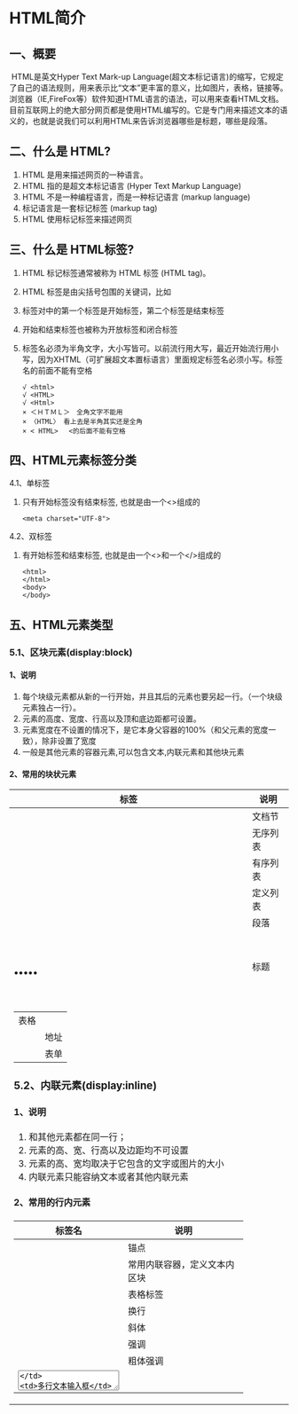 # HTML简介

## 一、概要

​	HTML是英文Hyper Text Mark-up Language(超文本标记语言)的缩写，它规定了自己的语法规则，用来表示比“文本”更丰富的意义，比如图片，表格，链接等。浏览器（IE,FireFox等）软件知道HTML语言的语法，可以用来查看HTML文档。目前互联网上的绝大部分网页都是使用HTML编写的。它是专门用来描述文本的语义的，也就是说我们可以利用HTML来告诉浏览器哪些是标题，哪些是段落。

## 二、什么是 HTML?

1. HTML 是用来描述网页的一种语言。
2. HTML 指的是超文本标记语言 (Hyper Text Markup Language)
3. HTML 不是一种编程语言，而是一种标记语言 (markup language)
4. 标记语言是一套标记标签 (markup tag)
5. HTML 使用标记标签来描述网页

## 三、什么是 HTML标签?

1. HTML 标记标签通常被称为 HTML 标签 (HTML tag)。

2. HTML 标签是由尖括号包围的关键词，比如 <html>

3. 标签对中的第一个标签是开始标签，第二个标签是结束标签

4. 开始和结束标签也被称为开放标签和闭合标签

5. 标签名必须为半角文字，大小写皆可。以前流行用大写，最近开始流行用小写，因为XHTML（可扩展超文本置标语言）里面规定标签名必须小写。标签名的前面不能有空格

   ```
   √ <html>
   √ <HTML>
   √ <Html>
   × ＜ＨＴＭＬ＞　全角文字不能用
   × 〈HTML〉 看上去是半角其实还是全角
   × < HTML>　 <的后面不能有空格
   ```

## 四、HTML元素标签分类

4.1、单标签

1. 只有开始标签没有结束标签, 也就是由一个<>组成的

   ```
   <meta charset="UTF-8">
   ```

4.2、双标签

1. 有开始标签和结束标签, 也就是由一个<>和一个</>组成的

   ```
   <html>
   </html>
   <body>
   </body>
   ```

## 五、HTML元素类型

### 5.1、区块元素(display:block)

#### 1、说明

1. 每个块级元素都从新的一行开始，并且其后的元素也要另起一行。（一个块级元素独占一行）。
2. 元素的高度、宽度、行高以及顶和底边距都可设置。
3. 元素宽度在不设置的情况下，是它本身父容器的100%（和父元素的宽度一致），除非设置了宽度
4. 一般是其他元素的容器元素,可以包含文本,内联元素和其他块元素

#### 2、常用的块状元素

| 标签            | 说明   |
| ------------- | ---- |
| <div>         | 文档节  |
| <ul>          | 无序列表 |
| <ol>          | 有序列表 |
| <dl>          | 定义列表 |
| <p>           | 段落   |
| <h1>.....<h6> | 标题   |
| <table>       | 表格   |
| <address>     | 地址   |
| <form>        | 表单   |

### 5.2、内联元素(display:inline)

#### 1、说明

1. 和其他元素都在同一行；
2. 元素的高、宽、行高以及边距均不可设置
3. 元素的高、宽均取决于它包含的文字或图片的大小
4. 内联元素只能容纳文本或者其他内联元素

#### 2、常用的行内元素

| 标签名        | 说明             |
| ---------- | -------------- |
| <a>        | 锚点             |
| <span>     | 常用内联容器，定义文本内区块 |
| <label>    | 表格标签           |
| <br>       | 换行             |
| <i>        | 斜体             |
| <em>       | 强调             |
| <strong>   | 粗体强调           |
| <textarea> | 多行文本输入框        |

### 5.3、内联块(display:inline-block)

#### 1、说明

1. 和其他元素在同一行；
2. 元素的高度、宽度、行高及边距可以设置

#### 2、常用的行内块状元素

| 标签名     | 说明   |
| ------- | ---- |
| <img>   | 图片   |
| <input> | 输入   |

